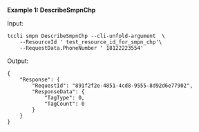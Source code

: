 **Example 1: DescribeSmpnChp**



Input: 

```
tccli smpn DescribeSmpnChp --cli-unfold-argument  \
    --ResourceId ' test_resource_id_for_smpn_chp'\
    --RequestData.PhoneNumber ' 18122223554'
```

Output: 
```
{
    "Response": {
        "RequestId": "891f2f2e-4851-4cd8-9555-8d92d6e77902",
        "ResponseData": {
            "TagType": 0,
            "TagCount": 0
        }
    }
}
```

